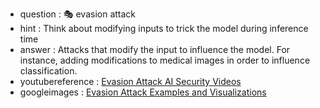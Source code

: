 - question : 🎭 evasion attack
- hint : Think about modifying inputs to trick the model during inference time
- answer : Attacks that modify the input to influence the model. For instance, adding modifications to medical images in order to influence classification.
- youtubereference : <a href="https://www.youtube.com/results?search_query=evasion+attack+AI+security" target="_blank">Evasion Attack AI Security Videos</a>
- googleimages : <a href="https://www.google.com/search?q=evasion+attack+AI+security+examples&tbm=isch" target="_blank">Evasion Attack Examples and Visualizations</a>